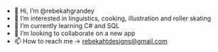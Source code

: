 - 👋 Hi, I’m @rebekahgrandey
- 👀 I’m interested in linguistics, cooking, illustration and roller skating
- 🌱 I’m currently learning C# and SQL
- 💞️ I’m looking to collaborate on a new app
- 📫 How to reach me -> rebekahtdesigns@gmail.com

<!---
rebekahgrandey/rebekahgrandey is a ✨ special ✨ repository because its `README.md` (this file) appears on your GitHub profile.
You can click the Preview link to take a look at your changes.
--->
